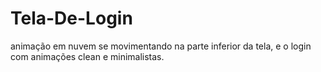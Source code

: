 # Tela-De-Login
 animação em nuvem se movimentando na parte inferior da tela, e o login com animações clean e minimalistas.
